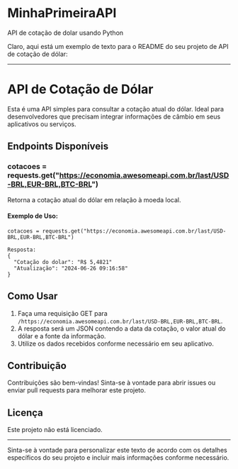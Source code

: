 # MinhaPrimeiraAPI
API de cotação de dolar usando Python

Claro, aqui está um exemplo de texto para o README do seu projeto de API de cotação de dólar:

---

# API de Cotação de Dólar

Esta é uma API simples para consultar a cotação atual do dólar. Ideal para desenvolvedores que precisam integrar informações de câmbio em seus aplicativos ou serviços.

## Endpoints Disponíveis

### cotacoes = requests.get("https://economia.awesomeapi.com.br/last/USD-BRL,EUR-BRL,BTC-BRL")
Retorna a cotação atual do dólar em relação à moeda local.

#### Exemplo de Uso:
```
cotacoes = requests.get("https://economia.awesomeapi.com.br/last/USD-BRL,EUR-BRL,BTC-BRL")

Resposta:
{
  "Cotação do dolar": "R$ 5,4821"
  "Atualização": "2024-06-26 09:16:58"
}
```

## Como Usar

1. Faça uma requisição GET para `/https://economia.awesomeapi.com.br/last/USD-BRL,EUR-BRL,BTC-BRL`.
2. A resposta será um JSON contendo a data da cotação, o valor atual do dólar e a fonte da informação.
3. Utilize os dados recebidos conforme necessário em seu aplicativo.

## Contribuição

Contribuições são bem-vindas! Sinta-se à vontade para abrir issues ou enviar pull requests para melhorar este projeto.

## Licença

Este projeto não está licenciado.

---

Sinta-se à vontade para personalizar este texto de acordo com os detalhes específicos do seu projeto e incluir mais informações conforme necessário.
